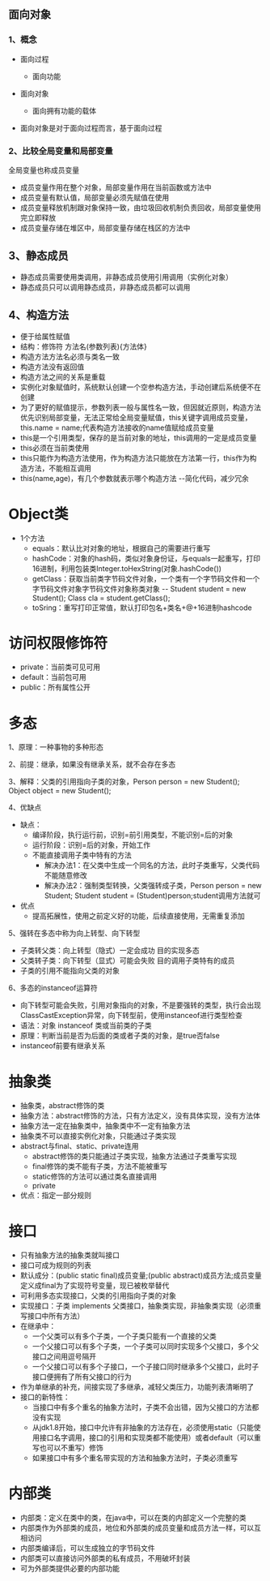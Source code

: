 ## 面向对象

### 1、概念

* 面向过程
  * 面向功能
* 面向对象
  * 面向拥有功能的载体

* 面向对象是对于面向过程而言，基于面向过程

### 2、比较全局变量和局部变量

全局变量也称成员变量

* 成员变量作用在整个对象，局部变量作用在当前函数或方法中
* 成员变量有默认值，局部变量必须先赋值在使用
* 成员变量释放机制跟对象保持一致，由垃圾回收机制负责回收，局部变量使用完立即释放
* 成员变量存储在堆区中，局部变量存储在栈区的方法中

## 3、静态成员

* 静态成员需要使用类调用，非静态成员使用引用调用（实例化对象）
* 静态成员只可以调用静态成员，非静态成员都可以调用

## 4、构造方法

* 便于给属性赋值
* 结构：修饰符 方法名(参数列表){方法体}
* 构造方法方法名必须与类名一致
* 构造方法没有返回值
* 构造方法之间的关系是重载
* 实例化对象赋值时，系统默认创建一个空参构造方法，手动创建后系统便不在创建
* 为了更好的赋值提示，参数列表一般与属性名一致，但因就近原则，构造方法优先识别局部变量，无法正常给全局变量赋值，this关键字调用成员变量，this.name = name;代表构造方法接收的name值赋给成员变量
* this是一个引用类型，保存的是当前对象的地址，this调用的一定是成员变量
* this必须在当前类使用
* this只能作为构造方法使用，作为构造方法只能放在方法第一行，this作为构造方法，不能相互调用
* this(name,age)，有几个参数就表示哪个构造方法 --简化代码，减少冗余





# Object类

* 1个方法
  * equals：默认比对对象的地址，根据自己的需要进行重写
  * hashCode：对象的hash码，类似对象身份证，与equals一起重写，打印16进制，利用包装类Integer.toHexString(对象.hashCode())
  * getClass：获取当前类字节码文件对象，一个类有一个字节码文件和一个字节码文件对象字节码文件对象称类对象 -- Student student = new Student(); Class cla = student.getClass();
  * toSring：重写打印正常值，默认打印包名+类名+@+16进制hashcode



# 访问权限修饰符

* private：当前类可见可用
* default：当前包可用
* public：所有属性公开



# 多态

1、原理：一种事物的多种形态

2、前提：继承，如果没有继承关系，就不会存在多态

3、解释：父类的引用指向子类的对象，Person person = new Student();  Object object = new Student();

4、优缺点

* 缺点：
  *  编译阶段，执行运行前，识别=前引用类型，不能识别=后的对象
  * 运行阶段：识别=后的对象，开始工作
  * 不能直接调用子类中特有的方法
    * 解决办法1：在父类中生成一个同名的方法，此时子类重写，父类代码不能随意修改
    * 解决办法2：强制类型转换，父类强转成子类，Person person = new Student; Student student = (Student)person;student调用方法就可
* 优点
  * 提高拓展性，使用之前定义好的功能，后续直接使用，无需重复添加  

5、强转在多态中称为向上转型、向下转型

* 子类转父类：向上转型（隐式）一定会成功  目的实现多态
* 父类转子类：向下转型（显式）可能会失败  目的调用子类特有的成员
* 子类的引用不能指向父类的对象

6、多态的instanceof运算符

* 向下转型可能会失败，引用对象指向的对象，不是要强转的类型，执行会出现ClassCastException异常，向下转型前，使用instanceof进行类型检查
* 语法：对象 instanceof 类或当前类的子类
* 原理：判断当前是否为后面的类或者子类的对象，是true否false
* instanceof前要有继承关系

# 抽象类

* 抽象类，abstract修饰的类
* 抽象方法：abstract修饰的方法，只有方法定义，没有具体实现，没有方法体
* 抽象方法一定在抽象类中，抽象类中不一定有抽象方法
* 抽象类不可以直接实例化对象，只能通过子类实现
* abstract与final、static、private连用
  * abstract修饰的类只能通过子类实现，抽象方法通过子类重写实现
  * final修饰的类不能有子类，方法不能被重写
  * static修饰的方法可以通过类名直接调用
  * private
* 优点：指定一部分规则



# 接口

* 只有抽象方法的抽象类就叫接口
* 接口可成为规则的列表
* 默认成分：(public static final)成员变量;(public abstract)成员方法;成员变量定义成final为了实现符号变量，现已被枚举替代
* 可利用多态实现接口，父类的引用指向子类的对象
* 实现接口：子类 implements 父类接口，抽象类实现，非抽象类实现（必须重写接口中所有方法）
* 在继承中：
  * 一个父类可以有多个子类，一个子类只能有一个直接的父类
  * 一个父接口可以有多个子类，一个子类可以同时实现多个父接口，多个父接口之间用逗号隔开
  * 一个父接口可以有多个子接口，一个子接口同时继承多个父接口，此时子接口便拥有了所有父接口的行为
* 作为单继承的补充，间接实现了多继承，减轻父类压力，功能列表清晰明了
* 接口的新特性：
  * 当接口中有多个重名的抽象方法时，子类不会出错，因为父接口的方法都没有实现
  * 从jdk1.8开始，接口中允许有非抽象的方法存在，必须使用static（只能使用接口名字调用，接口的引用和实现类都不能使用）或者default（可以重写也可以不重写）修饰
  * 如果接口中有多个重名带实现的方法和抽象方法时，子类必须重写





# 内部类

* 内部类：定义在类中的类，在java中，可以在类的内部定义一个完整的类
* 内部类作为外部类的成员，地位和外部类的成员变量和成员方法一样，可以互相访问
* 内部类编译后，可以生成独立的字节码文件
* 内部类可以直接访问外部类的私有成员，不用破坏封装
* 可为外部类提供必要的内部功能